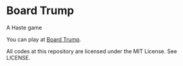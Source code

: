 Board Trump
===============
A Haste game

You can play at [Board Trump](http://ayu-mushi.github.io/new-trump-game).

All codes at this repository are licensed under the MIT License.
See LICENSE.
